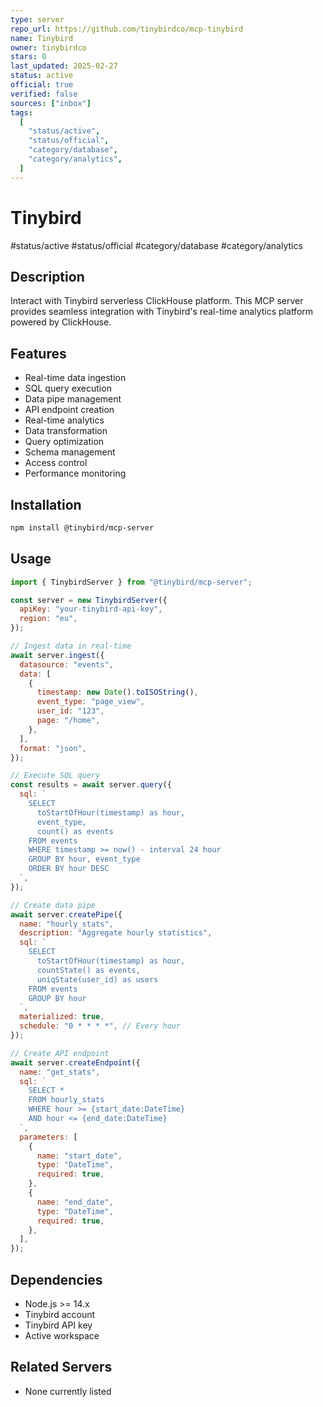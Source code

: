 ```yaml
---
type: server
repo_url: https://github.com/tinybirdco/mcp-tinybird
name: Tinybird
owner: tinybirdco
stars: 0
last_updated: 2025-02-27
status: active
official: true
verified: false
sources: ["inbox"]
tags:
  [
    "status/active",
    "status/official",
    "category/database",
    "category/analytics",
  ]
---
```


# Tinybird

#status/active #status/official #category/database #category/analytics

## Description

Interact with Tinybird serverless ClickHouse platform. This MCP server provides seamless integration with Tinybird's real-time analytics platform powered by ClickHouse.

## Features

- Real-time data ingestion
- SQL query execution
- Data pipe management
- API endpoint creation
- Real-time analytics
- Data transformation
- Query optimization
- Schema management
- Access control
- Performance monitoring

## Installation

```bash
npm install @tinybird/mcp-server
```

## Usage

```javascript
import { TinybirdServer } from "@tinybird/mcp-server";

const server = new TinybirdServer({
  apiKey: "your-tinybird-api-key",
  region: "eu",
});

// Ingest data in real-time
await server.ingest({
  datasource: "events",
  data: [
    {
      timestamp: new Date().toISOString(),
      event_type: "page_view",
      user_id: "123",
      page: "/home",
    },
  ],
  format: "json",
});

// Execute SQL query
const results = await server.query({
  sql: `
    SELECT 
      toStartOfHour(timestamp) as hour,
      event_type,
      count() as events
    FROM events
    WHERE timestamp >= now() - interval 24 hour
    GROUP BY hour, event_type
    ORDER BY hour DESC
  `,
});

// Create data pipe
await server.createPipe({
  name: "hourly_stats",
  description: "Aggregate hourly statistics",
  sql: `
    SELECT
      toStartOfHour(timestamp) as hour,
      countState() as events,
      uniqState(user_id) as users
    FROM events
    GROUP BY hour
  `,
  materialized: true,
  schedule: "0 * * * *", // Every hour
});

// Create API endpoint
await server.createEndpoint({
  name: "get_stats",
  sql: `
    SELECT *
    FROM hourly_stats
    WHERE hour >= {start_date:DateTime}
    AND hour <= {end_date:DateTime}
  `,
  parameters: [
    {
      name: "start_date",
      type: "DateTime",
      required: true,
    },
    {
      name: "end_date",
      type: "DateTime",
      required: true,
    },
  ],
});
```

## Dependencies

- Node.js >= 14.x
- Tinybird account
- Tinybird API key
- Active workspace

## Related Servers

- None currently listed
